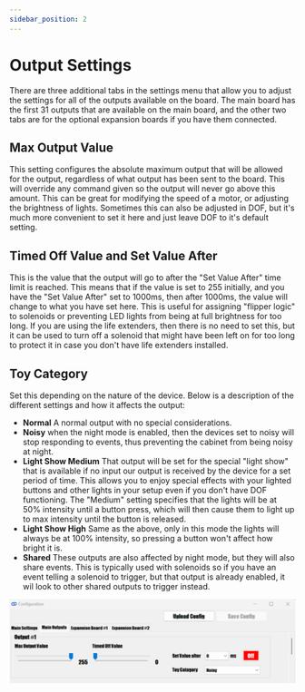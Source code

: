 ```yaml
---
sidebar_position: 2
---
```


# Output Settings

There are three additional tabs in the settings menu that allow you to adjust the settings for all of the outputs available on the board. The main board has the first 31 outputs that are available on the main board, and the other two tabs are for the optional expansion boards if you have them connected.

## Max Output Value

This setting configures the absolute maximum output that will be allowed for the output, regardless of what output has been sent to the board. This will override any command given so the output will never go above this amount. This can be great for modifying the speed of a motor, or adjusting the brightness of lights. Sometimes this can also be adjusted in DOF, but it's much more convenient to set it here and just leave DOF to it's default setting.

## Timed Off Value and Set Value After

This is the value that the output will go to after the "Set Value After" time limit is reached. This means that if the value is set to 255 initially, and you have the "Set Value After" set to 1000ms, then after 1000ms, the value will change to what you have set here. This is useful for assigning "flipper logic" to solenoids or preventing LED lights from being at full brightness for too long. If you are using the life extenders, then there is no need to set this, but it can be used to turn off a solenoid that might have been left on for too long to protect it in case you don't have life extenders installed.

## Toy Category

Set this depending on the nature of the device. Below is a description of the different settings and how it affects the output:

 - **Normal** A normal output with no special considerations.
 - **Noisy** when the night mode is enabled, then the devices set to noisy will stop responding to events, thus preventing the cabinet from being noisy at night.
 - **Light Show Medium** That output will be set for the special "light show" that is available if no input our output is received by the device for a set period of time. This allows you to enjoy special effects with your lighted buttons and other lights in your setup even if you don't have DOF functioning. The "Medium" setting specifies that the lights will be at 50% intensity until a button press, which will then cause them to light up to max intensity until the button is released.
 - **Light Show High** Same as the above, only in this mode the lights will always be at 100% intensity, so pressing a button won't affect how bright it is.
 - **Shared** These outputs are also affected by night mode, but they will also share events. This is typically used with solenoids so if you have an event telling a solenoid to trigger, but that output is already enabled, it wil look to other shared outputs to trigger instead.

![image](./img/settingsOutputs.png)